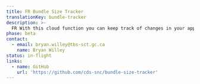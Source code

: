 ```yaml
---
title: FR Bundle Size Tracker
translationKey: bundle-tracker
description: >-
  FR With this cloud function you can keep track of changes in your application bundle size over time to ensure that it doesn't grow to large keeping it preformant on slow connections and mobile devices. 
phase: beta
contact:
  - email: bryan.willey@tbs-sct.gc.ca
    name: Bryan Willey
status: in-flight
links:
  - name: GitHub
    url: 'https://github.com/cds-snc/bundle-size-tracker'
---
```



